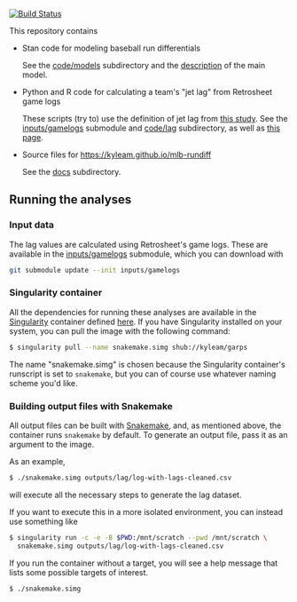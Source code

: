 [![Build Status](https://travis-ci.org/kyleam/mlb-rundiff.svg?branch=master)](https://travis-ci.org/kyleam/mlb-rundiff)

This repository contains

  * Stan code for modeling baseball run differentials

    See the [code/models] subdirectory and the [description][site] of
    the main model.

  * Python and R code for calculating a team's "jet lag" from
    Retrosheet game logs

    These scripts (try to) use the definition of jet lag from [this
    study][ssa].  See the [inputs/gamelogs] submodule and [code/lag]
    subdirectory, as well as [this page][lag-checks].

  * Source files for https://kyleam.github.io/mlb-rundiff

    See the [docs] subdirectory.


## Running the analyses

### Input data

The lag values are calculated using Retrosheet's game logs.  These are
available in the [inputs/gamelogs] submodule, which you can download
with

```bash
git submodule update --init inputs/gamelogs
```

### Singularity container

All the dependencies for running these analyses are available in the
[Singularity] container defined [here][garps].  If you have
Singularity installed on your system, you can pull the image with the
following command:

```bash
$ singularity pull --name snakemake.simg shub://kyleam/garps
```

The name "snakemake.simg" is chosen because the Singularity
container's runscript is set to `snakemake`, but you can of course use
whatever naming scheme you'd like.

### Building output files with Snakemake

All output files can be built with [Snakemake], and, as mentioned
above, the container runs `snakemake` by default.  To generate an
output file, pass it as an argument to the image.

As an example,

```bash
$ ./snakemake.simg outputs/lag/log-with-lags-cleaned.csv
```

will execute all the necessary steps to generate the lag dataset.

If you want to execute this in a more isolated environment, you can
instead use something like

```bash
$ singularity run -c -e -B $PWD:/mnt/scratch --pwd /mnt/scratch \
  snakemake.simg outputs/lag/log-with-lags-cleaned.csv
```

If you run the container without a target, you will see a help message
that lists some possible targets of interest.

```bash
$ ./snakemake.simg
```

[Singularity]: http://singularity.lbl.gov/
[Snakemake]: http://snakemake.readthedocs.io/en/stable/
[code/models]: https://github.com/kyleam/mlb-rundiff/tree/master/code/models
[docs]: https://github.com/kyleam/mlb-rundiff/tree/master/docs
[garps]: https://github.com/kyleam/garps/tree/master/Singularity
[inputs/gamelogs]: https://github.com/kyleam/retrosheet-gamelogs
[lag-checks]: https://kyleam.github.io/mlb-rundiff/lag-calculation-checks
[code/lag]: https://github.com/kyleam/mlb-rundiff/tree/master/code/lag
[site]: https://kyleam.github.io/mlb-rundiff
[ssa]: http://dx.doi.org/10.1073/pnas.1608847114
